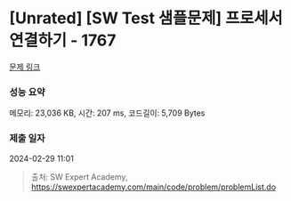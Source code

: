 # [Unrated] [SW Test 샘플문제] 프로세서 연결하기 - 1767 

[문제 링크](https://swexpertacademy.com/main/code/problem/problemDetail.do?contestProbId=AV4suNtaXFEDFAUf) 

### 성능 요약

메모리: 23,036 KB, 시간: 207 ms, 코드길이: 5,709 Bytes

### 제출 일자

2024-02-29 11:01



> 출처: SW Expert Academy, https://swexpertacademy.com/main/code/problem/problemList.do